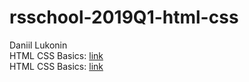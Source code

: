 # rsschool-2019Q1-html-css
Daniil Lukonin <br>
HTML CSS Basics: [link](https://www.codecademy.com/users/Oldblacktree/achievements) <br>
HTML CSS Basics: [link](https://htmlacademy.ru/profile/oldblacktree/achievements)
